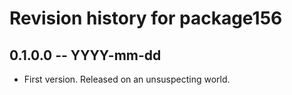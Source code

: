 # Revision history for package156

## 0.1.0.0 -- YYYY-mm-dd

* First version. Released on an unsuspecting world.
